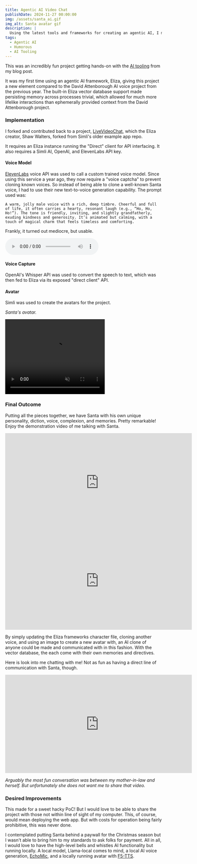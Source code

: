 ```yaml
---
title: Agentic AI Video Chat
publishDate: 2024-11-27 00:00:00
img: /assets/santa_ai.gif
img_alt: Santa avatar gif
description: |
  Using the latest tools and frameworks for creating an agentic AI, I made a clone of Santa, myself, and my mother-in-law.
tags:
  - Agentic AI
  - Humorous
  - AI Tooling
---
```


This was an incredibly fun project getting hands-on with the [AI tooling](https://www.raysmets.me/blog/agentic-ai) from my blog post.

It was my first time using an agentic AI framework, Eliza, giving this project a new element compared to the David Attenborough AI voice project from the previous year. The built-in Eliza vector database support made persisting memory across processes trivial, which allowed for much more lifelike interactions than ephemerally provided context from the David Attenborough project.

### Implementation

I forked and contributed back to a project, [LiveVideoChat](https://github.com/rsmets/LiveVideoChat), which the Eliza creator, Shaw Walters, forked from Simli's older example app repo.

It requires an Eliza instance running the "Direct" client for API interfacing. It also requires a Simli AI, OpenAI, and ElevenLabs API key.

#### Voice Model

[ElevenLabs](https://elevenlabs.io/) voice API was used to call a custom trained voice model. Since using this service a year ago, they now require a "voice captcha" to prevent cloning known voices. So instead of being able to clone a well-known Santa voice, I had to use their new text-to-voice generation capability. The prompt used was:

`A warm, jolly male voice with a rich, deep timbre. Cheerful and full of life, it often carries a hearty, resonant laugh (e.g., “Ho, Ho, Ho!”). The tone is friendly, inviting, and slightly grandfatherly, exuding kindness and generosity. It’s animated but calming, with a touch of magical charm that feels timeless and comforting.`

Frankly, it turned out mediocre, but usable.

<audio controls>
  <source src="/assets/voice_preview_SantaEuro.mp3" type="audio/mp3">
  Your browser does not support the audio element.
</audio>

#### Voice Capture

OpenAI's Whisper API was used to convert the speech to text, which was then fed to Eliza via its exposed "direct client" API.

#### Avatar

Simli was used to create the avatars for the project.

_Santa's avatar._

<video width="320" height="240" controls autoplay loop muted>
  <source src="/assets/santa_ai.mp4" type="video/mp4">
  Your browser does not support the video tag.
</video>

### Final Outcome

Putting all the pieces together, we have Santa with his own unique personality, diction, voice, complexion, and memories. Pretty remarkable! Enjoy the demonstration video of me talking with Santa.

<iframe width="600" height="315" src="https://www.loom.com/embed/d50cda6626614a5d9f7e526344d2eb19?sid=46ecee2e-66ad-43cf-a018-c80b94003f58" frameborder="0" webkitallowfullscreen mozallowfullscreen allowfullscreen></iframe>

<iframe width="600" height="315" src="https://www.loom.com/embed/46ce1c9cb11f473a8401ec0b4c52856f?sid=61e02138-8b38-48b1-8dd2-eafcdc75b8cc" frameborder="0" webkitallowfullscreen mozallowfullscreen allowfullscreen></iframe>

By simply updating the Eliza frameworks character file, cloning another voice, and using an image to create a new avatar with, an AI clone of anyone could be made and communicated with in this fashion. With the vector database, the each come with their own memories and directives.

Here is look into me chatting with me! Not as fun as having a direct line of communication with Santa, though.

<iframe width="600" height="315" src="https://www.youtube.com/embed/jsJsmbxWZVY" frameborder="0" allow="accelerometer; autoplay; encrypted-media; gyroscope; picture-in-picture" allowfullscreen></iframe>

_Arguably the most fun conversation was between my mother-in-law and herself. But unfortunately she does not want me to share that video._

### Desired Improvements

This made for a sweet hacky PoC! But I would love to be able to share the project with those not within line of sight of my computer. This, of course, would mean deploying the web app. But with costs for operation being fairly prohibitive, this was never done.

I contemplated putting Santa behind a paywall for the Christmas season but I wasn't able to bring him to my standards to ask folks for payment. All in all, I would love to have the high-level bells and whistles AI functionality but running locally. A local model, Llama-local comes to mind, a local AI voice generation, [EchoMic](https://github.com/antgroup/echomimic), and a locally running avatar with [F5-TTS](https://github.com/SWivid/F5-TTS).
